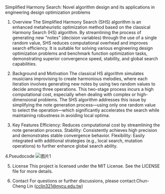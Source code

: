 Simplified Harmony Search: Novel algorithm design and its applications in engineering design optimization problems
1. Overview
The Simplified Harmony Search (SHS) algorithm is an enhanced metaheuristic optimization method based on the classical Harmony Search (HS) algorithm. By streamlining the process of generating new "notes" (decision variables) through the use of a single random value, SHS reduces computational overhead and improves search efficiency. It is suitable for solving various engineering design optimization problems and benchmark function optimization tasks, demonstrating superior convergence speed, stability, and global search capabilities.

2. Background and Motivation
The classical HS algorithm simulates musicians improvising to create harmonious melodies, where each iteration involves generating new notes by using two random values to decide among three operations. This two-stage process incurs a high computational cost, especially when dealing with complex or high-dimensional problems. The SHS algorithm addresses this issue by simplifying the note generation process—using only one random value to select the operation—which significantly accelerates the search while maintaining robustness in avoiding local optima.

3. Key Features
Efficiency: Reduces computational cost by streamlining the note generation process.
Stability: Consistently achieves high precision and demonstrates stable convergence behavior.
Flexibility: Easily integrated with additional strategies (e.g., local search, mutation operations) to further enhance global search ability.

4.Pseudocode
![图片1](https://github.com/user-attachments/assets/4749631b-10ec-46d5-b514-b892dbab72f5)


5. License
This project is licensed under the MIT License. See the LICENSE file for more details.

6. Contact
For questions or further discussions, please contact:Chun-Cheng Lin (cclin321@nycu.edu.tw)
